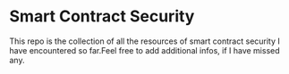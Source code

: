 # Smart Contract Security 

This repo is the collection of all the resources of smart contract security I have encountered so far.Feel free to add additional infos, if I have missed any.
